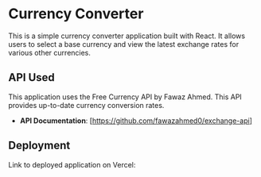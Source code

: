 # Currency Converter

This is a simple currency converter application built with React. It allows users to select a base currency and view the latest exchange rates for various other currencies.

## API Used

This application uses the Free Currency API by Fawaz Ahmed. This API provides up-to-date currency conversion rates.

- **API Documentation**: [https://github.com/fawazahmed0/exchange-api]

## Deployment

Link to deployed application on Vercel: 
